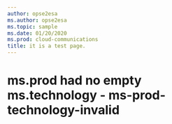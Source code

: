 ```yaml
---
author: opse2esa
ms.author: opse2esa
ms.topic: sample
ms.date: 01/20/2020
ms.prod: cloud-communications 
title: it is a test page.
---
```


# ms.prod had no empty ms.technology - ms-prod-technology-invalid
